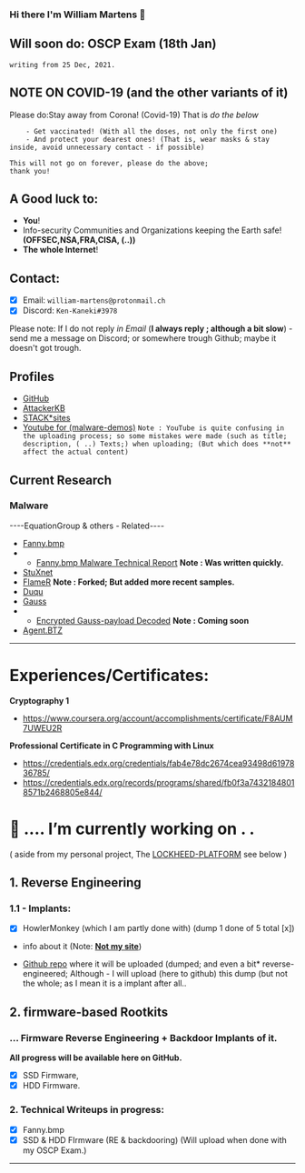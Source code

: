 ### Hi there I'm William Martens 👋

## Will soon do: OSCP Exam (18th Jan) 
`writing from 25 Dec, 2021.`

## NOTE ON COVID-19 (and the other variants of it)
Please do:Stay away from Corona! (Covid-19) That is *do the below*
````
    - Get vaccinated! (With all the doses, not only the first one)
    - And protect your dearest ones! (That is, wear masks & stay inside, avoid unnecessary contact - if possible)

This will not go on forever, please do the above;
thank you!
````

## **A Good luck to:**

- **You**!
- Info-security Communities and Organizations keeping the Earth safe! **(OFFSEC,NSA,FRA,CISA, (..))**
- **The whole Internet**!


## Contact:
- [x] Email: `william-martens@protonmail.ch`
- [x] Discord: `Ken-Kaneki#3978`

Please note: If I do not reply *in Email* (**I always reply ; although a bit slow**) - send me a message on Discord; or somewhere trough Github;
maybe it doesn't got trough.



## Profiles
- [GitHub](https://github.com/loneicewolf)
- [AttackerKB](https://attackerkb.com/contributors/loneicewolf)
- [STACK*sites](https://stackexchange.com/users/19592785/william-martens)
- [Youtube for (malware-demos)](https://www.youtube.com/channel/UCLXV1xU0WlqtPu2wsNmMhcQ/featured)
    `Note : YouTube is quite confusing in the uploading process; so some mistakes were made (such as title; description, ( ..) Texts;) when uploading; (But which does **not** affect the actual content)`


## Current Research

### Malware

----EquationGroup & others - Related----

- [Fanny.bmp](https://github.com/loneicewolf/fanny.bmp)
-   - [Fanny.bmp Malware Technical Report](https://github.com/loneicewolf/fanny.bmp/blob/main/Reports/Fanny.BMP(DementiaWheel)_Technical_Report_By_WilliamMartens-2021-10Feb.pdf) **Note : Was written quickly.**
- [StuXnet](https://github.com/loneicewolf/Stuxnet-Source.git)
- [FlameR](https://github.com/loneicewolf/flame-sourcecode) **Note : Forked; But added more recent samples.**
- [Duqu](https://github.com/loneicewolf/DUQU)
- [Gauss](https://github.com/loneicewolf/Gauss-Src)
-   - [Encrypted Gauss-payload Decoded](https://github.com/loneicewolf/gauss-encryptedpayload_decoded) **Note : Coming soon**
- [Agent.BTZ](https://github.com/loneicewolf/Agent.btz)

----


# Experiences/Certificates:

**Cryptography 1**
- https://www.coursera.org/account/accomplishments/certificate/F8AUM7UWEU2R

**Professional Certificate in C Programming with Linux**
- https://credentials.edx.org/credentials/fab4e78dc2674cea93498d6197836785/
- https://credentials.edx.org/records/programs/shared/fb0f3a74321848018571b2468805e844/


#  🔭 .... I’m currently working on . . 
(
  aside from my personal project, The [LOCKHEED-PLATFORM](https://github.com/loneicewolf/LOCKHEED-PLATFORM)
  see below
)


## 1. Reverse Engineering

### 1.1 - Implants:
- [x] HowlerMonkey (which I am partly done with) (dump 1 done of 5 total [x])
- info about it (Note: [**Not my site**](https://www.schneier.com/blog/archives/2014/01/howlermonkey_ns.html))

- [Github repo](https://github.com/loneicewolf/HowlerMonkey-Dump) where it will be uploaded (dumped; and even a bit* reverse-engineered; Although - I will upload (here to github) this dump (but not the whole; as I mean it is a implant after all..



## 2.  firmware-based Rootkits

### ... Firmware Reverse Engineering + Backdoor Implants of it.
**All progress will be available here on GitHub.**

- [X] SSD Firmware,
- [X] HDD Firmware.

### 2. Technical Writeups in progress:
- [X] Fanny.bmp 
- [X] SSD & HDD FIrmware (RE & backdooring) (Will upload when done with my OSCP Exam.)

----
